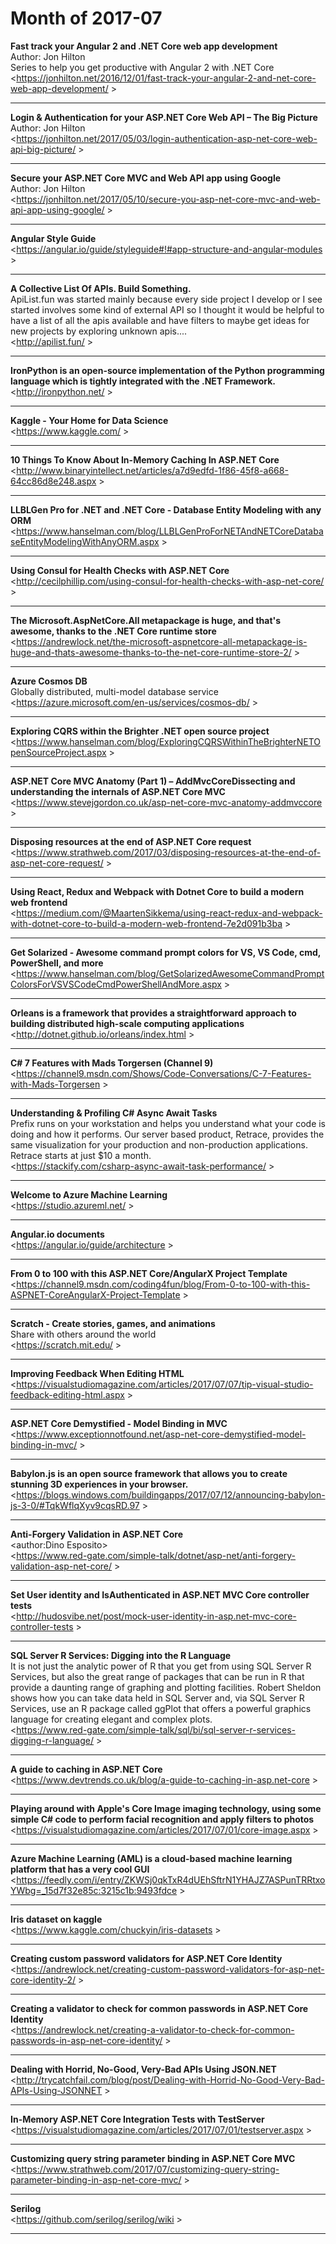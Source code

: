 # Month of 2017-07
__Fast track your Angular 2 and .NET Core web app development__  
Author: Jon Hilton  
Series to help you get productive with Angular 2 with .NET Core  
<<https://jonhilton.net/2016/12/01/fast-track-your-angular-2-and-net-core-web-app-development/> >  
***
__Login & Authentication for your ASP.NET Core Web API – The Big Picture__  
Author: Jon Hilton  
<<https://jonhilton.net/2017/05/03/login-authentication-asp-net-core-web-api-big-picture/> >  
***
__Secure your ASP.NET Core MVC and Web API app using Google__  
Author: Jon Hilton  
<<https://jonhilton.net/2017/05/10/secure-you-asp-net-core-mvc-and-web-api-app-using-google/> >  
***
__Angular Style Guide__  
<<https://angular.io/guide/styleguide#!#app-structure-and-angular-modules> >  
***
__A Collective List Of APIs. Build Something.__  
ApiList.fun was started mainly because every side project I develop or I see started involves some kind of external API so I thought it would be helpful to have a list of all the apis available and have filters to maybe get ideas for new projects by exploring unknown apis....  
<<http://apilist.fun/> >  
***
__IronPython is an open-source implementation of the Python programming language which is tightly integrated with the .NET Framework.__  
<<http://ironpython.net/> >  
***
__Kaggle - Your Home for Data Science__  
<<https://www.kaggle.com/> >  
***
__10 Things To Know About In-Memory Caching In ASP.NET Core__  
<<http://www.binaryintellect.net/articles/a7d9edfd-1f86-45f8-a668-64cc86d8e248.aspx> >  
***
__LLBLGen Pro for .NET and .NET Core - Database Entity Modeling with any ORM__  
<<https://www.hanselman.com/blog/LLBLGenProForNETAndNETCoreDatabaseEntityModelingWithAnyORM.aspx> >  
***
__Using Consul for Health Checks with ASP.NET Core__  
<<http://cecilphillip.com/using-consul-for-health-checks-with-asp-net-core/> >  
***
__The Microsoft.AspNetCore.All metapackage is huge, and that's awesome, thanks to the .NET Core runtime store__  
<<https://andrewlock.net/the-microsoft-aspnetcore-all-metapackage-is-huge-and-thats-awesome-thanks-to-the-net-core-runtime-store-2/> >  
***
__Azure Cosmos DB__  
Globally distributed, multi-model database service  
<<https://azure.microsoft.com/en-us/services/cosmos-db/> >  
***
__Exploring CQRS within the Brighter .NET open source project__  
<<https://www.hanselman.com/blog/ExploringCQRSWithinTheBrighterNETOpenSourceProject.aspx> >  
***
__ASP.NET Core MVC Anatomy (Part 1) – AddMvcCoreDissecting and understanding the internals of ASP.NET Core MVC__  
<<https://www.stevejgordon.co.uk/asp-net-core-mvc-anatomy-addmvccore> >  
***
__Disposing resources at the end of ASP.NET Core request__  
<<https://www.strathweb.com/2017/03/disposing-resources-at-the-end-of-asp-net-core-request/> >  
***
__Using React, Redux and Webpack with Dotnet Core to build a modern web frontend__  
<<https://medium.com/@MaartenSikkema/using-react-redux-and-webpack-with-dotnet-core-to-build-a-modern-web-frontend-7e2d091b3ba> >  
***
__Get Solarized - Awesome command prompt colors for VS, VS Code, cmd, PowerShell, and more__  
<<https://www.hanselman.com/blog/GetSolarizedAwesomeCommandPromptColorsForVSVSCodeCmdPowerShellAndMore.aspx> >  
***
__Orleans is a framework that provides a straightforward approach to building distributed high-scale computing applications__  
<<http://dotnet.github.io/orleans/index.html> >  
***
__C# 7 Features with Mads Torgersen (Channel 9)__  
<<https://channel9.msdn.com/Shows/Code-Conversations/C-7-Features-with-Mads-Torgersen> >  
***
__Understanding & Profiling C# Async Await Tasks__  
Prefix runs on your workstation and helps you understand what your code is doing and how it performs. Our server based product, Retrace, provides the same visualization for your production and non-production applications. Retrace starts at just $10 a month.  
<<https://stackify.com/csharp-async-await-task-performance/> >  
***
__Welcome to Azure Machine Learning__  
<<https://studio.azureml.net/> >  
***
__Angular.io documents__  
<<https://angular.io/guide/architecture> >  
***
__From 0 to 100 with this ASP.NET Core/AngularX Project Template__  
<<https://channel9.msdn.com/coding4fun/blog/From-0-to-100-with-this-ASPNET-CoreAngularX-Project-Template> >  
***
__Scratch - Create stories, games, and animations__  
Share with others around the world  
<<https://scratch.mit.edu/> >  
***
__Improving Feedback When Editing HTML__  
<<https://visualstudiomagazine.com/articles/2017/07/07/tip-visual-studio-feedback-editing-html.aspx> >  
***
__ASP.NET Core Demystified - Model Binding in MVC__  
<<https://www.exceptionnotfound.net/asp-net-core-demystified-model-binding-in-mvc/> >  
***
__Babylon.js is an open source framework that allows you to create stunning 3D experiences in your browser.__  
<<https://blogs.windows.com/buildingapps/2017/07/12/announcing-babylon-js-3-0/#TqkWflqXyv9cqsRD.97> >  
***
__Anti-Forgery Validation in ASP.NET Core__  
<author:Dino Esposito>  
<<https://www.red-gate.com/simple-talk/dotnet/asp-net/anti-forgery-validation-asp-net-core/> >  
***
__Set User identity and IsAuthenticated in ASP.NET MVC Core controller tests__  
<<http://hudosvibe.net/post/mock-user-identity-in-asp.net-mvc-core-controller-tests> >  
***
__SQL Server R Services: Digging into the R Language__  
It is not just the analytic power of R that you get from using SQL Server R Services, but also the great range of packages that can be run in R that provide a daunting range of graphing and plotting facilities. Robert Sheldon shows how you can take data held in SQL Server and, via SQL Server R Services, use an R package called ggPlot that offers a powerful graphics language for creating elegant and complex plots.  
<<https://www.red-gate.com/simple-talk/sql/bi/sql-server-r-services-digging-r-language/> >  
***
__A guide to caching in ASP.NET Core__  
<<https://www.devtrends.co.uk/blog/a-guide-to-caching-in-asp.net-core> >  
***
__Playing around with Apple's Core Image imaging technology, using some simple C# code to perform facial recognition and apply filters to photos__  
<<https://visualstudiomagazine.com/articles/2017/07/01/core-image.aspx> >  
***
__Azure Machine Learning (AML) is a cloud-based machine learning platform that has a very cool GUI__  
<<https://feedly.com/i/entry/ZKWSj0qkTxR4dUEhSftrN1YHAJZ7ASPunTRRtxoYWbg=_15d7f32e85c:3215c1b:9493fdce> >  
***
__Iris dataset on kaggle__  
<<https://www.kaggle.com/chuckyin/iris-datasets> >  
***
__Creating custom password validators for ASP.NET Core Identity__  
<<https://andrewlock.net/creating-custom-password-validators-for-asp-net-core-identity-2/> >  
***
__Creating a validator to check for common passwords in ASP.NET Core Identity__  
<<https://andrewlock.net/creating-a-validator-to-check-for-common-passwords-in-asp-net-core-identity/> >  
***
__Dealing with Horrid, No-Good, Very-Bad APIs Using JSON.NET__  
<<http://trycatchfail.com/blog/post/Dealing-with-Horrid-No-Good-Very-Bad-APIs-Using-JSONNET> >  
***
__In-Memory ASP.NET Core Integration Tests with TestServer__  
<<https://visualstudiomagazine.com/articles/2017/07/01/testserver.aspx> >  
***
__Customizing query string parameter binding in ASP.NET Core MVC__  
<<https://www.strathweb.com/2017/07/customizing-query-string-parameter-binding-in-asp-net-core-mvc/> >  
***
__Serilog__  
<<https://github.com/serilog/serilog/wiki> >  
***
